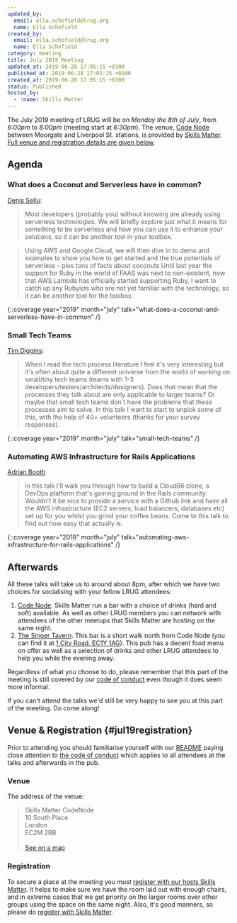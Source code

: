 ```yaml
---
updated_by:
  email: ella.schofield@lrug.org
  name: Ella Schofield
created_by:
  email: ella.schofield@lrug.org
  name: Ella Schofield
category: meeting
title: July 2019 Meeting
updated_at: 2019-06-28 17:05:15 +0100
published_at: 2019-06-28 17:05:15 +0100
created_at: 2019-06-28 17:05:15 +0100
status: Published
hosted_by:
  - :name: Skills Matter
---
```


The July 2019 meeting of LRUG will be on *Monday the 8th of July*,
from _6:00pm_ to _8:00pm_ (meeting start at _6:30pm_).  The venue, [Code
Node][skills-matter-venue] between Moorgate and Liverpool St. stations, is
provided by [Skills Matter](http://www.skillsmatter.com).  [Full venue and
registration details are given below](#jul19registration).

## Agenda

### What does a Coconut and Serverless have in common?

[Denis Sellu](https://twitter.com/Denis_Sellu):

> Most developers (probably you) without knowing are already using serverless technologies. We will briefly explore just what it means for something to be serverless and how you can use it to enhance your solutions, so it can be another tool in your toolbox.

>  Using AWS and Google Cloud, we will then dive in to demo and examples to show you how to get started and the true potentials of serverless - plus tons of facts about coconuts Until last year the support for Ruby in the world of FAAS was next to non-existent, now that AWS Lambda has officially started supporting Ruby, I want to catch up any Rubyists who are not yet familiar with the technology, so it can be another tool for the toolbox.

{::coverage year="2019" month="july" talk="what-does-a-coconut-and-serverless-have-in-common" /}

### Small Tech Teams

[Tim Diggins](https://twitter.com/timdiggins):

> When I read the tech process literature I feel it's very interesting but it's often about quite a different universe from the world of working on small/tiny tech teams (teams with 1-3 developers/testers/architects/designers). Does that mean that the processes they talk about are only applicable to larger teams? Or maybe that small tech teams don't have the problems that these processes aim to solve. In this talk I want to start to unpick some of this, with the help of 40+ volunteers (thanks for your survey responses).

{::coverage year="2019" month="july" talk="small-tech-teams" /}

### Automating AWS Infrastructure for Rails Applications

[Adrian Booth](https://twitter.com/Adrian1707)

> In this talk I'll walk you through how to build a Cloud66 clone, a DevOps platform that's gaining ground in the Rails community. Wouldn't it be nice to provide a service with a Github link and have all the AWS infrastructure (EC2 servers, load balancers, databases etc) set up for you whilst you grind your coffee beans. Come to this talk to find out how easy that actually is. 

{::coverage year="2019" month="july" talk="automating-aws-infrastructure-for-rails-applications" /}

## Afterwards

All these talks will take us to around about 8pm, after which we have two
choices for socialising with your fellow LRUG attendees:

1. [Code Node][skills-matter-venue].  Skills Matter run a bar with a
   choice of drinks (hard and soft) available.  As well as other LRUG members
   you can network with attendees of the other meetups that Skills Matter are
   hosting on the same night.
2. [The Singer Tavern](http://singertavern.com/).  This bar is a short walk
   north from Code Node (you can find it at [1 City Road, EC1Y
   1AG](https://goo.gl/maps/w9kPu)).  This pub has a decent food menu on offer
   as well as a selection of drinks and other LRUG attendees to help you
   while the evening away.

Regardless of what you choose to do, please remember that this part of the
meeting is still covered by our [code of
conduct](http://readme.lrug.org/#code-of-conduct) even though it does seem more
informal.

If you can't attend the talks we'd still be very happy to see you at this part
of the meeting.  Do come along!

## Venue & Registration {#jul19registration}

Prior to attending you should familiarise yourself with our
[README](http://readme.lrug.org/) paying close attention to [the code of
conduct](http://readme.lrug.org/#code-of-conduct) which applies to
all attendees at the talks and afterwards in the pub.

### Venue

The address of the venue:

> Skills Matter CodeNode<br/>10 South Place<br/>London<br/>EC2M 2RB<br/><br/>[See on a map](https://goo.gl/maps/ONJT4)

### Registration

To secure a place at the meeting you *must* [register with our hosts
Skills Matter][skills-matter-event].  It helps to
make sure we have the room laid out with enough chairs, and in extreme cases
that we get priority on the larger rooms over other groups using the space on
the same night.  Also, it's good manners, so please do [register with Skills
Matter][skills-matter-event].

[skills-matter-venue]: https://skillsmatter.com/locations/264-skills-matter-codenode
[skills-matter-event]: https://skillsmatter.com/meetups/12549-lrug-july
